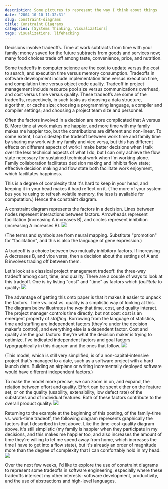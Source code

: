 ```yaml
---
description: Some pictures to represent the way I think about things
date: '2004-10-10 11:32:31'
slug: constraint-diagrams
title: Constraint Diagrams
categories: [Systems Thinking, Visualizations]
tags: visualizations, lifehacking
---
```


Decisions involve tradeoffs.  Time at work subtracts from time with your family; money saved for the future subtracts from goods and services now; many food choices trade off among taste, convenience, price, and nutrition.

Some tradeoffs in computer science are the cost to update versus the cost to search, and execution time versus memory consumption.  Tradeoffs in software development include implementation time versus execution time, and compilation time versus object code quality.  Tradeoff in project management include resource pool size versus communications overhead, and cost versus time versus quality.  These tradeoffs are some of the tradeoffs, respectively, in such tasks as choosing a data structure, algorithm, or cache size; choosing a programming language, a compiler and compiler settings; and choosing a project team size and personnel.

Often the factors involved in a decision are more complicated that A versus B.  More time at work makes me happier, and more time with my family makes me happier too, but the contributions are different and non-linear.  To some extent, I can sidestep the tradeoff between work time and family time by sharing my work with my family and vice versa, but this has different effects on different aspects of work: I make better decisions when I talk over the less technical aspects of what I do, but I can only achieve the flow state necessary for sustained technical work when I'm working alone.  Family collaboration facilitates decision making and inhibits flow state; effective decision making and flow state both facilitate work enjoyment, which facilitates happiness.

This is a degree of complexity that it's hard to keep in your head, and keeping it in your head makes it hard reflect on it.  (The more of your system bus you're using to refresh volatile memory, the less is available for computation.)  Hence the constraint diagram.

A constraint diagram represents the factors in a decision.  Lines between nodes represent interactions between factors.  Arrowheads represent facilitation (increasing A increases B), and circles represent inhibition (increasing A increases B).
![](http://images.osteele.com/constraints/legend.png)

(The terms and symbols are from neural mapping.  Substitute "promotion" for "facilitation", and this is also the language of gene expression.)

A tradeoff is a choice between two mutually inhibitory factors.  If increasing A decreases B, and vice versa, then a decision about the settings of A and B involves trading off between them.

Let's look at a classical project management tradeoff: the three-way tradeoff among cost, time, and quality.  There are a couple of ways to look at this tradeoff.  One is by listing "cost" and "time" as factors which _facilitate_ to quality:
![](http://images.osteele.com/constraints/time-cost-quality.png)

The advantage of getting this onto paper is that it makes it easier to unpack the factors.  Time vs. cost vs. quality is a simplistic way of looking at this.  The diagram below illustrates the _way_ that time, cost, and quality interact.  The project manager controls time directly, but not cost: cost is an emergent property of _staffing_.  Borrowing from the language of statistics, time and staffing are independent factors (they're under the decision maker's control), and everything else is a dependent factor.  Cost and quality are the goal factors:  they're what the decision maker is trying to optimize.  I've indicated independent factors and goal factors typographically in this diagram and the ones that follow.
![](http://images.osteele.com/constraints/time-cost-quality-unpacked.png)

(This model, which is still very simplified, is of a non-capital-intensive project that's managed to a date, such as a software project with a hard launch date.  Building an airplane or writing incrementally deployed software would have different independent factors.)

To make the model more precise, we can zoom in on, and expand, the relation between effort and quality.  Effort can be spent either on the feature set, or on the quality (usability, extensibility, low defect rate) of the substrates and of individual features.  Both of these factors contribute to the overall product quality:
![](http://images.osteele.com/constraints/quality-unpacked.png)

Returning to the example at the beginning of this posting, of the family-time vs. work-time tradeoff, the following diagram represents graphically the factors that I described in text above. Like the time-cost-quality diagram above, it's still simplistic (my family is happier when they participate in my decisions, and this makes me happier too, and also increases the amount of time they're willing to let me spend away from home, which increases the time I have to get into a flow state), but it's already an order of magnitude more than the degree of complexity that I can comfortably hold in my head.
![](http://images.osteele.com/constraints/family-time.png)

Over the next few weeks, I'd like to explore the use of constraint diagrams to represent some tradeoffs in software engineering, especially where these tradeoffs intersect my other interests: software development, productivity, and the use of abstractions and high-level languages.
